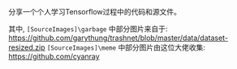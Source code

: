 分享一个个人学习Tensorflow过程中的代码和源文件。


其中, `[SourceImages]\garbage` 中部分图片来自于: 
https://github.com/garythung/trashnet/blob/master/data/dataset-resized.zip
`[SourceImages]\meme` 中部分图片由这位大佬收集:
https://github.com/cyanray